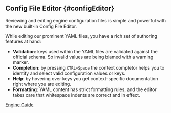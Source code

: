 ## Config File Editor {#configEditor}

Reviewing and editing engine configuration files is simple and powerful with the new built-in Config File Editor.

While editing our prominent YAML files, you have a rich set of authoring features at hand:

- **Validation**: keys used within the YAML files are validated against the official schema. So invalid values are being blamed with a warning marker.
- **Completion**: by pressing `CTRL+Space` the context completor helps you to identify and select valid configuration values or keys.
- **Help**: by hovering over keys you get context-specific documentation right where you are editing.
- **Formatting**: YAML content has strict formatting rules, and the editor takes care that whitespace indents are correct and in effect.

<div class="short-links">
	<a href="${docBaseUrl}/engine-guide/reference/engine-cockpit/system.html#engine-cockpit-config-editor"
		target="_blank" rel="noopener noreferrer">
		<i class="si si-book"></i> Engine Guide
	</a>
</div>
